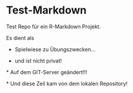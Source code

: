 # Test-Markdown
Test Repo für ein R-Markdown Projekt.

Es dient als

- Spielwiese zu Übungszwecken...

- und ist nicht privat!

\* Auf dem GIT-Server geändert!!!

\* Und diese Zeil kam von dem lokalen Repository!
